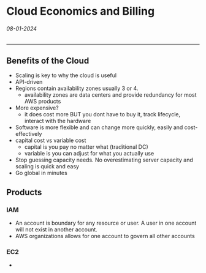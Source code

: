 # Cloud Economics and Billing
###### 08-01-2024
---
## Benefits of the Cloud
- Scaling is key to why the cloud is useful
- API-driven 
- Regions contain availability zones usually 3 or 4. 
	- availability zones are data centers and provide redundancy for most AWS products
- More expensive?
	- it does cost more BUT you dont have to buy it, track lifecycle, interact with the hardware
- Software is more flexible and can change more quickly, easily and cost-effectively
- capital cost vs variable cost
	- capital is you pay no matter what (traditional DC) 
	- variable is you can adjust for what you actually use
- Stop guessing capacity needs. No overestimating server capacity and scaling is quick and easy
- Go global in minutes
## Products
### IAM
- An account is boundary for any resource or user. A user in one account will not exist in another account.
- AWS organizations allows for one account to govern all other accounts

### EC2
- 